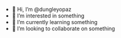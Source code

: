 - 👋 Hi, I’m @dungleyopaz
- 👀 I’m interested in something
- 🌱 I’m currently learning something
- 💞️ I’m looking to collaborate on something

<!---
dungleyopaz/dungleyopaz is a ✨ special ✨ repository because its `README.md` (this file) appears on your GitHub profile.
You can click the Preview link to take a look at your changes.
--->
